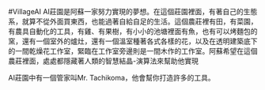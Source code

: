 #VillageAI 
AI莊園是阿蘇一家努力實現的夢想。在這個莊園裡面，有著自己的生態系，就算不從外面買東西，也能過著自給自足的生活。這個農莊裡有田，有菜園，有農具自動化的工具，有雞、有果樹，有小小的池塘裡面有魚，也有可以烤麵包的窯，還有一個室外的爐灶，還有一個溫室種著各式各樣的花，以及在透明建築底下的一間乾燥花工作室，緊臨在工作室旁邊則是一間木作的工作室。阿蘇希望在這個農莊裡面，處處都隱藏著人類的智慧結晶-演算法來幫助他實現

AI莊園中有一個管家叫Mr. Tachikoma，他會幫你打造許多的工具。